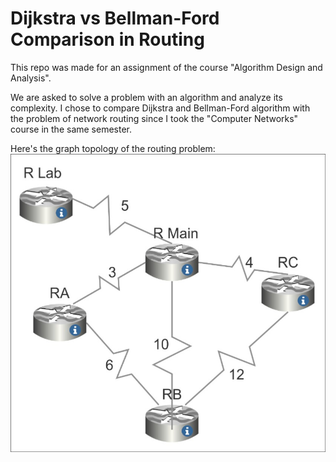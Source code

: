 # Dijkstra vs Bellman-Ford Comparison in Routing

This repo was made for an assignment of the course "Algorithm Design and Analysis".

We are asked to solve a problem with an algorithm and analyze its complexity. I chose to compare Dijkstra and Bellman-Ford algorithm with the problem of network routing since I took the "Computer Networks" course in the same semester.

Here's the graph topology of the routing problem:
![Routing Topology](topology.jpeg)
